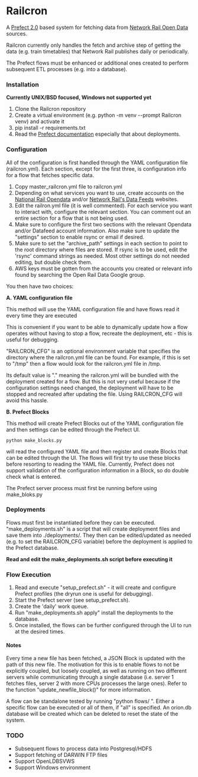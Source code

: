 # Railcron

A [Prefect 2.0](https://www.prefect.io/opensource/v2/) based system for fetching data from
[Network Rail Open Data](https://wiki.openraildata.com//index.php?title=Main_Page) sources.

Railcron currently only handles the fetch and archive step of getting the data (e.g. train timetables) that Network Rail
publishes daily or periodically.

The Prefect flows must be enhanced or additional ones created to perform subsequent ETL processes (e.g. into a database).

### Installation

**Currently UNIX/BSD focused, Windows not supported yet**

1. Clone the Railcron repository
2. Create a virtual environment (e.g. python -m venv --prompt Railcron venv) and activate it
3. pip install -r requirements.txt
4. Read the [Prefect documentation](https://docs.prefect.io/) especially that about deployments.

### Configuration

All of the configuration is first handled through the YAML configuration file (railcron.yml). Each section, except for the
first three, is configuration info for a flow that fetches specific data.

1. Copy master_railcron.yml file to railcron.yml
2. Depending on what services you want to use, create accounts on the [National Rail Opendata](https://opendata.nationalrail.co.uk/)
and/or [Network Rail's Data Feeds](https://datafeeds.networkrail.co.uk/ntrod/login) websites.
3. Edit the railron.yml file (it is well commented). For each service you want to interact with, configure the relevant section.
You can comment out an entire section for a flow that is not being used.
4. Make sure to configure the first two sections with the relevant Opendata and/or Datafeed account information.
Also make sure to update the "settings" section to enable rsync or email if desired.
5. Make sure to set the "archive_path" settings in each section to point to the root directory where files are stored. If rsync is
to be used, edit the 'rsync' command strings as needed. Most other settings do not needed editing, but double check them.
5. AWS keys must be gotten from the accounts you created or relevant info found by searching the Open Rail Data Google group.

You then have two choices:

**A. YAML configuration file**

This method will use the YAML configuration file and have flows read it every time they are executed

This is convenient if you want to be able to dynamically update how a flow operates without having to stop a flow,
recreate the deployment, etc - this is useful for debugging.

"RAILCRON_CFG" is an optional environment variable that specifies the directory where the railcron.yml file can be found.
For example, if this is set to "/tmp" then a flow would look for the railcron.yml file in /tmp.

Its default value is "." meaning the railcron.yml will be bundled with the deployment created for a flow. But this is not
very useful because if the configuration settings need changed, the deployment will have to be stopped and recreated after
updating the file. Using RAILCRON_CFG will avoid this hassle.

**B. Prefect Blocks**

This method will create Prefect Blocks out of the YAML configuration file and then settings can be edited through the Prefect UI.

```
python make_blocks.py
```
will read the configured YAML file and then register and create Blocks that can be edited through the UI. The flows will first try
to use these blocks before resorting to reading the YAML file. Currently, Prefect does not support validation of the configuration
information in a Block, so do double check what is entered.

The Prefect server process must first be running before using make_bloks.py

### Deployments

Flows must first be instantiated before they can be executed. "make_deployments.sh" is a script that will create deployment files and
save them into ./deployments/. They then can be edited/updated as needed (e.g. to set the RAILCRON_CFG variable) before the deployment
is applied to the Prefect database.

**Read and edit the make_deployments.sh script before executing it**


### Flow Execution

1. Read and execute "setup_prefect.sh" - it will create and configure Prefect profiles (the dryrun one is useful for debugging).
2. Start the Prefect server (see setup_prefect.sh).
3. Create the 'daily' work queue.
4. Run "make_deployments.sh apply" install the deployments to the database.
5. Once installed, the flows can be further configured through the UI to run at the desired times.


#### Notes

Every time a new file has been fetched, a JSON Block is updated with the path of this new file. The motivation for this is to enable
flows to not be explicitly coupled, but loosely coupled, as well as running on two different servers while communicating through a
single database (i.e. server 1 fetches files, server 2 with more CPUs processes the large ones).
Refer to the function "update_newfile_block()" for more information.

A flow can be standalone tested by running "python flows/<flow file.py> <name of flow>". Either a specific flow can be executed or
all of them, if "all" is specified. An orion.db database will be created which can be deleted to reset the state of the system.

### TODO

* Subsequent flows to process data into Postgresql/HDFS
* Support fetching of DARWIN FTP files
* Support OpenLDBSVWS
* Support Windows environment
